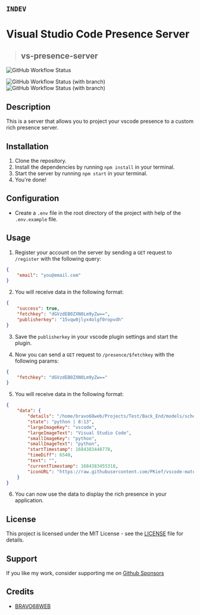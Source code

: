 ## `INDEV`

# Visual Studio Code Presence Server
> ## vs-presence-server

![GitHub Workflow Status](https://img.shields.io/github/actions/workflow/status/BRAVO68WEB/vsc-presence-server/build-image-upload.yaml?label=DOCKER%20IMAGE%20BUILDS&logo=docker&style=for-the-badge)


![GitHub Workflow Status (with branch)](https://img.shields.io/github/actions/workflow/status/BRAVO68WEB/vsc-presence-server/build-n-test.yaml?branch=main&label=Main%20Builds&style=for-the-badge&logo=typescript)
![GitHub Workflow Status (with branch)](https://img.shields.io/github/actions/workflow/status/BRAVO68WEB/vsc-presence-server/build-n-test.yaml?branch=dev&label=DEV%20Builds&style=for-the-badge&logo=typescript)

## Description

This is a server that allows you to project your vscode presence to a custom rich presence server.

## Installation

1. Clone the repository.
2. Install the dependencies by running `npm install` in your terminal.
3. Start the server by running `npm start` in your terminal.
4. You're done!

## Configuration

- Create a `.env` file in the root directory of the project with help of the `.env.example` file.

## Usage

1. Register your account on the server by sending a `GET` request to `/register` with the following query:

```json
{
    "email": "you@email.com"
}
```

2. You will receive data in the following format:

```json
{
    "success": true,
    "fetchkey": "dGVzdEB0ZXN0Lm9yZw==",
    "publisherkey": "15vqw0jlyx4olgf0ropvdh"
}
```

3. Save the `publisherkey` in your vscode plugin settings and start the plugin.

4. Now you can send a `GET` request to `/presence/$fetchkey` with the following params:

```json
{
    "fetchkey": "dGVzdEB0ZXN0Lm9yZw=="
}
```

5. You will receive data in the following format:

```json
{
    "data": {
        "details": "/home/bravo68web/Projects/Test/Back_End/models/schemas.py | Back_End",
        "state": "python | 8:13",
        "largeImageKey": "vscode",
        "largeImageText": "Visual Studio Code",
        "smallImageKey": "python",
        "smallImageText": "python",
        "startTimestamp": 1684383448778,
        "timeDiff": 6540,
        "text": "",
        "currentTimestamp": 1684383455318,
        "iconURL": "https://raw.githubusercontent.com/PKief/vscode-material-icon-theme/main/icons/python.svg"
    }
}
```

6. You can now use the data to display the rich presence in your application.

## License

This project is licensed under the MIT License - see the [LICENSE](LICENSE) file for details.

## Support

If you like my work, consider supporting me on [Github Sponsors](https://github.com/sponsors/BRAVO68WEB/)

## Credits

- [BRAVO68WEB](https://github.com/BRAVO68WEB)
